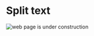 # Split text

![web page is under construction](https://docimages.blob.core.chinacloudapi.cn/images/commingsoon20210514.jpg)
